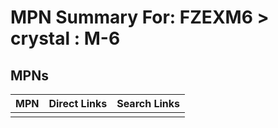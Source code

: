 



# MPN Summary For: FZEXM6 > crystal : M-6

## MPNs
  

|MPN|Direct Links|Search Links|
| :--- | :--- | :--- |
||||
